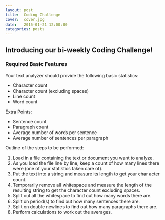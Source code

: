 ```yaml
---
layout: post
title:  Coding Challenge
cover:  cover.jpg
date:   2015-01-21 12:00:00
categories: posts
---
```


## Introducing our bi-weekly Coding Challenge!

### Required Basic Features

Your text analyzer should provide the following basic statistics:

* Character count
* Character count (excluding spaces)
* Line count
* Word count

Extra Points:

* Sentence count
* Paragraph count
* Average number of words per sentence
* Average number of sentences per paragraph

Outline of the steps to be performed:

1. Load in a file containing the text or document you want to analyze.
2. As you load the file line by line, keep a count of how many lines there were (one of your statistics taken care of).
3. Put the text into a string and measure its length to get your char	acter count.
4. Temporarily remove all whitespace and measure the length of the resulting string to
get the character count excluding spaces.
5. Split out all the whitespace to find out how many words there are.
6. Split on period(s) to find out how many sentences there are.
7. Split on double newlines to find out how many paragraphs there are.
8. Perform calculations to work out the averages.